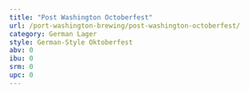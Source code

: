 ```yaml
---
title: "Post Washington Octoberfest"
url: /port-washington-brewing/post-washington-octoberfest/
category: German Lager
style: German-Style Oktoberfest
abv: 0
ibu: 0
srm: 0
upc: 0
---
```


